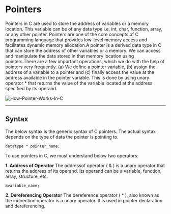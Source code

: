 # Pointers
Pointers in C are used to store the address of variables or a memory location. This variable can be of any data type i.e, int, char, function, array, or any other pointer. Pointers are one of the core concepts of C programming language that provides low-level memory access and facilitates dynamic memory allocation.A pointer is a derived data type in C that can store the address of other variables or a memory. We can access and manipulate the data stored in that memory location using pointers.There are a few important operations, which we do with the help of pointers very frequently. (a) We define a pointer variable, (b) assign the address of a variable to a pointer and (c) finally access the value at the address available in the pointer variable. This is done by using unary operator * that returns the value of the variable located at the address specified by its operand.


![How-Pointer-Works-In-C](https://user-images.githubusercontent.com/113619312/234046024-8c0e663e-8436-40e5-a292-34a9f62ff516.png)

---

## __Syntax__
The below syntax is the generic syntax of C pointers. The actual syntax depends on the type of data the pointer is pointing to.
```
datatype * pointer_name;
```
To use pointers in C, we must understand below two operators:


__1. Address of Operator__
The addressof operator ( & ) is a unary operator that returns the address of its operand. Its operand can be a variable, function, array, structure, etc.
```
&variable_name;
```


__2. Dereferencing Operator__
The dereference operator ( * ), also known as the indirection operator is a unary operator. It is used in pointer declaration and dereferencing.
